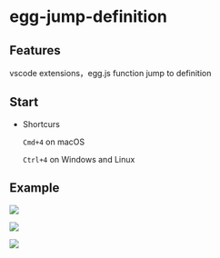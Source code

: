 # egg-jump-definition

## Features

vscode extensions，egg.js function jump to definition

## Start

* Shortcurs

    `Cmd+4` on macOS 
     
    `Ctrl+4` on Windows and Linux

## Example

![](https://img.alicdn.com/tfs/TB166ZODuGSBuNjSspbXXciipXa-800-631.gif)


![](https://img.alicdn.com/tfs/TB1IYJpDKSSBuNjy0FlXXbBpVXa-800-583.gif)


![](https://img.alicdn.com/tfs/TB1rN8oDQ9WBuNjSspeXXaz5VXa-800-635.gif)

